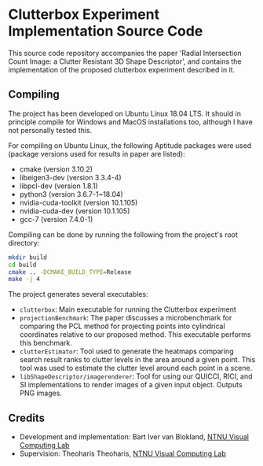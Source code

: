 # Clutterbox Experiment Implementation Source Code

This source code repository accompanies the paper 'Radial Intersection Count Image: a Clutter Resistant 3D Shape Descriptor', and contains the implementation of the proposed clutterbox experiment described in it.

## Compiling

The project has been developed on Ubuntu Linux 18.04 LTS. It should in principle compile for Windows and MacOS installations too, although I have not personally tested this. 

For compiling on Ubuntu Linux, the following Aptitude packages were used (package versions used for results in paper are listed):

- cmake (version 3.10.2)
- libeigen3-dev (version 3.3.4-4)
- libpcl-dev (version 1.8.1)
- python3 (version 3.6.7-1~18.04)
- nvidia-cuda-toolkit (version 10.1.105)
- nvidia-cuda-dev (version 10.1.105)
- gcc-7 (version 7.4.0-1)

Compiling can be done by running the following from the project's root directory:

```bash
mkdir build
cd build
cmake .. -DCMAKE_BUILD_TYPE=Release
make -j 4
```

The project generates several executables:

- `clutterbox`: Main executable for running the Clutterbox experiment
- `projectionBenchmark`: The paper discusses a microbenchmark for comparing the PCL method for projecting points into cylindrical coordinates relative to our proposed method. This executable performs this benchmark.
- `clutterEstimator`: Tool used to generate the heatmaps comparing search result ranks to clutter levels in the area around a given point. This tool was used to estimate the clutter level around each point in a scene.
- `libShapeDescriptor/imagerenderer`: Tool for using our QUICCI, RICI, and SI implementations to render images of a given input object. Outputs PNG images.

## Credits

- Development and implementation: Bart Iver van Blokland, [NTNU Visual Computing Lab](https://www.idi.ntnu.no/grupper/vis/)
- Supervision: Theoharis Theoharis, [NTNU Visual Computing Lab](https://www.idi.ntnu.no/grupper/vis/)



